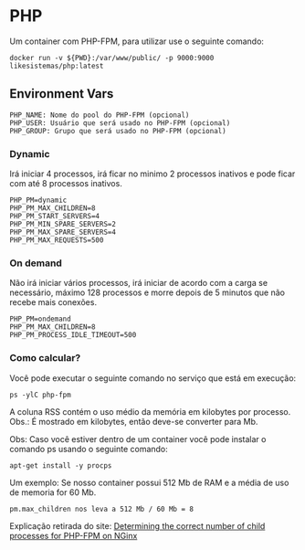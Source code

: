 # PHP

Um container com PHP-FPM, para utilizar use o seguinte comando:

```
docker run -v ${PWD}:/var/www/public/ -p 9000:9000 likesistemas/php:latest
```

## Environment Vars
```
PHP_NAME: Nome do pool do PHP-FPM (opcional)
PHP_USER: Usuário que será usado no PHP-FPM (opcional)
PHP_GROUP: Grupo que será usado no PHP-FPM (opcional)
```

### Dynamic
Irá iniciar 4 processos, irá ficar no minimo 2 processos inativos e pode ficar com até 8 processos inativos.

```
PHP_PM=dynamic
PHP_PM_MAX_CHILDREN=8
PHP_PM_START_SERVERS=4
PHP_PM_MIN_SPARE_SERVERS=2
PHP_PM_MAX_SPARE_SERVERS=4
PHP_PM_MAX_REQUESTS=500
```

### On demand
Não irá iniciar vários processos, irá iniciar de acordo com a carga se necessário, máximo 128 processos e morre depois de 5 minutos que não recebe mais conexões.

```
PHP_PM=ondemand
PHP_PM_MAX_CHILDREN=8
PHP_PM_PROCESS_IDLE_TIMEOUT=500
```

### Como calcular?
Você pode executar o seguinte comando no serviço que está em execução:

```
ps -ylC php-fpm
```

A coluna RSS contém o uso médio da memória em kilobytes por processo. Obs.: É mostrado em kilobytes, então deve-se converter para Mb.

Obs: Caso você estiver dentro de um container você pode instalar o comando ps usando o seguinte comando:

```
apt-get install -y procps
```

Um exemplo: 
Se nosso container possui 512 Mb de RAM e a média de uso de memoria for 60 Mb.

```
pm.max_children nos leva a 512 Mb / 60 Mb = 8
```

Explicação retirada do site: <a href="https://www.kinamo.be/en/support/faq/determining-the-correct-number-of-child-processes-for-php-fpm-on-nginx">Determining the correct number of child processes for PHP-FPM on NGinx</a>
